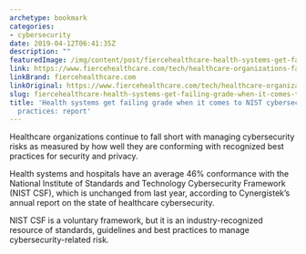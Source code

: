 ```yaml
---
archetype: bookmark
categories:
- cybersecurity
date: 2019-04-12T06:41:35Z
description: ""
featuredImage: /img/content/post/fiercehealthcare-health-systems-get-failing-grade-when-it-comes-to-nist-cybersecurity-best-practices-report.jpg
link: https://www.fiercehealthcare.com/tech/healthcare-organizations-falling-short-nist-cybersecurity-best-practices-report
linkBrand: fiercehealthcare.com
linkOriginal: https://www.fiercehealthcare.com/tech/healthcare-organizations-falling-short-nist-cybersecurity-best-practices-report
slug: fiercehealthcare-health-systems-get-failing-grade-when-it-comes-to-nist-cybersecurity-best-practices-report
title: 'Health systems get failing grade when it comes to NIST cybersecurity best
  practices: report'
---
```

Healthcare organizations continue to fall short with managing cybersecurity risks as measured by how well they are conforming with recognized best practices for security and privacy.

Health systems and hospitals have an average 46% conformance with the National Institute of Standards and Technology Cybersecurity Framework (NIST CSF), which is unchanged from last year, according to Cynergistek’s annual report on the state of healthcare cybersecurity.

NIST CSF is a voluntary framework, but it is an industry-recognized resource of standards, guidelines and best practices to manage cybersecurity-related risk.

